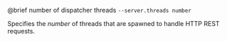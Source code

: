 

@brief number of dispatcher threads
`--server.threads number`

Specifies the *number* of threads that are spawned to handle HTTP REST
requests.

